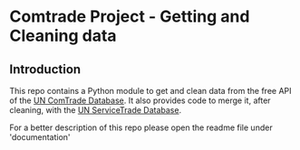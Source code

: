 Comtrade Project - Getting and Cleaning data
=====================================================

## Introduction

This repo contains a Python module to get and clean data from the free API of the [UN ComTrade Database](http://comtrade.un.org/). It also provides code to merge it, after cleaning, with the [UN ServiceTrade Database](http://unstats.un.org/unsd/servicetrade/).

For a better description of this repo please open the readme file under 'documentation'
